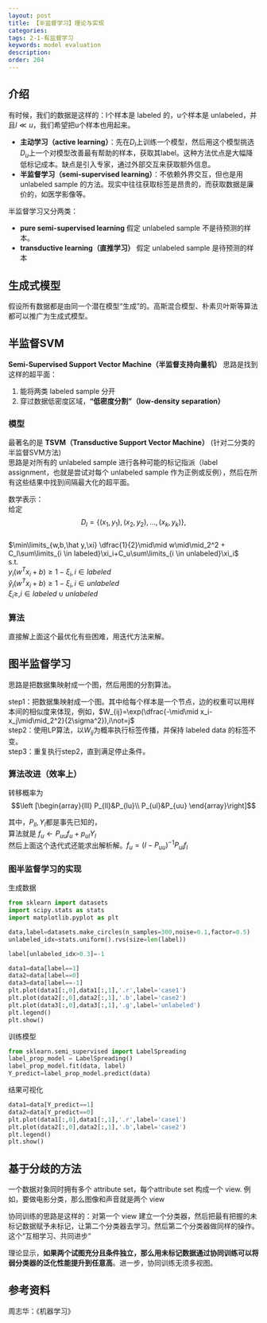 ```yaml
---
layout: post
title: 【半监督学习】理论与实现
categories:
tags: 2-1-有监督学习
keywords: model evaluation
description:
order: 204
---
```


## 介绍
有时候，我们的数据是这样的：l个样本是 labeled 的，u个样本是 unlabeled，并且$l\ll u$，我们希望把u个样本也用起来。  

- **主动学习（active learning）**：先在$D_l$上训练一个模型，然后用这个模型挑选$D_u$上一个对模型改善最有帮助的样本，获取其label。这种方法优点是大幅降低标记成本。缺点是引入专家，通过外部交互来获取额外信息。
- **半监督学习（semi-supervised learning）**：不依赖外界交互，但也是用 unlabeled sample 的方法。现实中往往获取标签是昂贵的，而获取数据是廉价的，如医学影像等。


半监督学习又分两类：
- **pure semi-supervised learning** 假定 unlabeled sample 不是待预测的样本。
- **transductive learning（直推学习）** 假定 unlabeled sample 是待预测的样本


## 生成式模型
假设所有数据都是由同一个潜在模型“生成”的。高斯混合模型、朴素贝叶斯等算法都可以推广为生成式模型。

## 半监督SVM
**Semi-Supervised Support Vector Machine（半监督支持向量机）** 思路是找到这样的超平面：
1. 能将两类 labeled sample 分开
2. 穿过数据低密度区域，**“低密度分割”（low-density separation）**


### 模型
最著名的是 **TSVM（Transductive Support Vector Machine）** (针对二分类的半监督SVM方法)  
思路是对所有的 unlabeled sample 进行各种可能的标记指派（label assignment，也就是尝试对每个 unlabeled sample 作为正例或反例），然后在所有这些结果中找到间隔最大化的超平面。  

数学表示：  
给定$$D_l=\{ (x_1,y_1),(x_2,y_2),...,(x_k,y_k)\},$$  
$\min\limits_{w,b,\hat y,\xi} \dfrac{1}{2}\mid\mid w\mid\mid_2^2 + C_l\sum\limits_{i \in labeled}\xi_i+C_u\sum\limits_{i \in unlabeled}\xi_i$  
s.t.  
$y_i(w^Tx_i+b)\geq 1-\xi_i,i \in labeled$  
$\hat y_i(w^Tx_i+b)\geq1-\xi_i,i \in unlabeled$  
$\xi_i\geq,i\in labeled \cup unlabeled$  


### 算法
直接解上面这个最优化有些困难，用迭代方法来解。

## 图半监督学习
思路是把数据集映射成一个图，然后用图的分割算法。

step1：把数据集映射成一个图。其中给每个样本是一个节点，边的权重可以用样本间的相似度来体现，例如，$W_{ij}=\exp(\dfrac{-\mid\mid x_i-x_j\mid\mid_2^2}{2\sigma^2}),i\not=j$  
step2：使用LP算法，以$W_{ij}$为概率执行标签传播，并保持 labeled data 的标签不变。  
step3：重复执行step2，直到满足停止条件。

### 算法改进（效率上）
转移概率为$$\left [\begin{array}{lll}
P_{ll}&P_{lu}\\
P_{ul}&P_{uu}
\end{array}\right]$$

其中，$P_{ll},Y_l$都是事先已知的，  
算法就是 $f_u\leftarrow P_{uu}f_u+p_{ul}Y_l$  
然后上面这个迭代式还能求出解析解。$f_u=(I-P_{uu})^{-1}P_{ul}f_l$  

### 图半监督学习的实现
生成数据
```py
from sklearn import datasets
import scipy.stats as stats
import matplotlib.pyplot as plt

data,label=datasets.make_circles(n_samples=300,noise=0.1,factor=0.5)
unlabeled_idx=stats.uniform().rvs(size=len(label))

label[unlabeled_idx>0.3]=-1

data1=data[label==1]
data2=data[label==0]
data3=data[label==-1]
plt.plot(data1[:,0],data1[:,1],'.r',label='case1')
plt.plot(data2[:,0],data2[:,1],'.b',label='case2')
plt.plot(data3[:,0],data3[:,1],'.g',label='unlabeled')
plt.legend()
plt.show()
```
训练模型
```py
from sklearn.semi_supervised import LabelSpreading
label_prop_model = LabelSpreading()
label_prop_model.fit(data, label)
Y_predict=label_prop_model.predict(data)
```
结果可视化
```py
data1=data[Y_predict==1]
data2=data[Y_predict==0]
plt.plot(data1[:,0],data1[:,1],'.r',label='case1')
plt.plot(data2[:,0],data2[:,1],'.b',label='case2')
plt.legend()
plt.show()
```



## 基于分歧的方法
一个数据对象同时拥有多个 attribute set，每个attribute set 构成一个 view. 例如，要做电影分类，那么图像和声音就是两个 view  

协同训练的思路是这样的：对第一个 view 建立一个分类器，然后把最有把握的未标记数据赋予未标记，让第二个分类器去学习。然后第二个分类器做同样的操作。这个“互相学习、共同进步”  

理论显示，**如果两个试图充分且条件独立，那么用未标记数据通过协同训练可以将弱分类器的泛化性能提升到任意高**。进一步，协同训练无须多视图。

## 参考资料

周志华：《机器学习》
